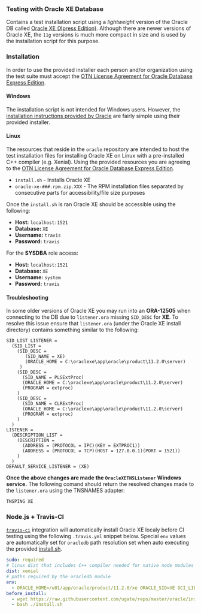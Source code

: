 ### Testing with Oracle XE Database
Contains a test installation script using a _lightweight_ version of the Oracle DB called [Oracle XE (Xpress Edition)](https://www.oracle.com/database/technologies/appdev/xe.html). Although there are newer versions of Oracle XE, the `11g` versions is much more compact in size and is used by the installation script for this purpose.

### Installation
In order to use the provided installer each person and/or organization using the test suite must accept the [OTN License Agreement for Oracle Database Express Edition](https://www.oracle.com/downloads/licenses/database-11g-express-license.html).

#### Windows
The installation script is not intended for Windows users. However, the [installation instructions provided by Oracle](https://www.oracle.com/database/technologies/appdev/xe/quickstart.html) are fairly simple using their provided installer.

#### Linux
The resources that reside in the `oracle` repository are intended to host the test installation files for installing Oracle XE on Linux with a pre-installed C++ compiler (e.g. Xenial). Using the provided resources you are agreeing to the [OTN License Agreement for Oracle Database Express Edition](https://www.oracle.com/downloads/licenses/database-11g-express-license.html).

- `install.sh` - Installs Oracle XE
- `oracle-xe-###.rpm.zip.XXX` - The RPM installation files separated by consecutive parts for accessibility/file size purposes

Once the `install.sh` is ran Oracle XE should be accessible using the following:

- __Host:__ `localhost:1521`
- __Database:__ `XE`
- __Username:__ `travis`
- __Password:__ `travis`

For the __SYSDBA__ role access:

- __Host:__ `localhost:1521`
- __Database:__ `XE`
- __Username:__ `system`
- __Password:__ `travis`

#### Troubleshooting
In some older versions of Oracle XE you may run into an __ORA-12505__ when connecting to the DB due to `listener.ora` missing `SID_DESC` for __XE__. To resolve this issue ensure that `listener.ora` (under the Oracle XE install directory) contains something similar to the following:

```tns
SID_LIST_LISTENER =
  (SID_LIST =
    (SID_DESC =
       (SID_NAME = XE)
       (ORACLE_HOME = C:\oraclexe\app\oracle\product\11.2.0\server)
     )
    (SID_DESC =
      (SID_NAME = PLSExtProc)
      (ORACLE_HOME = C:\oraclexe\app\oracle\product\11.2.0\server)
      (PROGRAM = extproc)
    )
    (SID_DESC =
      (SID_NAME = CLRExtProc)
      (ORACLE_HOME = C:\oraclexe\app\oracle\product\11.2.0\server)
      (PROGRAM = extproc)
    )
  )
LISTENER =
  (DESCRIPTION_LIST =
    (DESCRIPTION =
      (ADDRESS = (PROTOCOL = IPC)(KEY = EXTPROC1))
      (ADDRESS = (PROTOCOL = TCP)(HOST = 127.0.0.1)(PORT = 1521))
    )
  )
DEFAULT_SERVICE_LISTENER = (XE)
```

__Once the above changes are made the `OracleXETNSListener` Windows service.__ The following comand should return the resolved changes made to the `listener.ora` using the TNSNAMES adapter:

```cmd
TNSPING XE
```


### Node.js + Travis-CI
[`travis-ci`](https://travis-ci.com/) integration will automatically install Oracle XE localy before CI testing using the following  `.travis.yml` snippet below. Special `env` values are automatically set for `oracledb` path resolution set when auto executing the provided [install.sh](https://raw.githubusercontent.com/ugate/repo/master/oracle/install.sh).

```yaml
sudo: required
# linux dist that includes C++ compiler needed for native node modules
dist: xenial
# paths required by the oracledb module
env:
  - ORACLE_HOME=/u01/app/oracle/product/11.2.0/xe ORACLE_SID=XE OCI_LIB_DIR=/u01/app/oracle/product/11.2.0/xe/lib LD_LIBRARY_PATH=/u01/app/oracle/product/11.2.0/xe/lib
before_install:
  - wget https://raw.githubusercontent.com/ugate/repo/master/oracle/install.sh
  - bash ./install.sh
```
